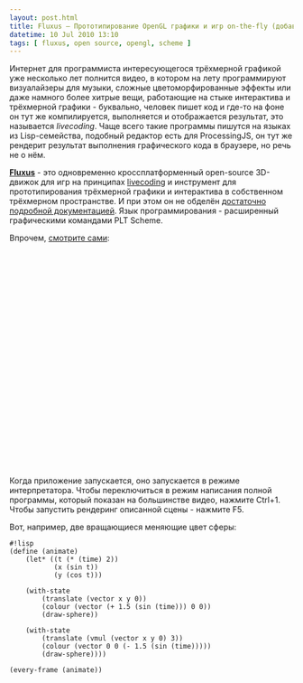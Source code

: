 ```yaml
---
layout: post.html
title: Fluxus — Прототипирование OpenGL графики и игр on-the-fly (добавить Scheme по вкусу)
datetime: 10 Jul 2010 13:10
tags: [ fluxus, open source, opengl, scheme ]
---
```


Интернет для программиста интересующегося трёхмерной графикой уже несколько лет полнится видео, в котором на лету программируют визуалайзеры для музыки, сложные цветоморфированные эффекты или даже намного более хитрые вещи, работающие на стыке интерактива и трёхмерной графики - буквально, человек пишет код и где-то на фоне он тут же компилируется, выполняется и отображается результат, это называется _livecoding_. Чаще всего такие программы пишутся на языках из Lisp-семейства, подобный редактор есть для ProcessingJS, он тут же рендерит результат выполнения графического кода в браузере, но речь не о нём.

[**Fluxus**](http://www.pawfal.org/fluxus/) - это одновременно кроссплатформенный open-source 3D-движок для игр на принципах [livecoding](http://www.toplap.org) и инструмент для прототипирования трёхмерной графики и интерактива в собственном трёхмерном пространстве. И при этом он не обделён [достаточно подробной документацией](http://www.pawfal.org/fluxus/documentation). Язык программирования - расширенный графическими командами PLT Scheme.

Впрочем, [смотрите сами](http://www.youtube.com/watch?v=aTt8r3LhCFM):

<object width="480" height="385"><param name="movie" value="http://www.youtube.com/v/aTt8r3LhCFM?fs=1&amp;hl=en_US"></param><param name="allowFullScreen" value="true"></param><param name="allowscriptaccess" value="always"></param><embed src="http://www.youtube.com/v/aTt8r3LhCFM?fs=1&amp;hl=en_US" type="application/x-shockwave-flash" allowscriptaccess="always" allowfullscreen="true" width="480" height="385"></embed></object>

Когда приложение запускается, оно запускается в режиме интерпретатора. Чтобы переключиться в режим написания полной программы, который показан на большинстве видео, нажмите Ctrl+1. Чтобы запустить рендеринг описанной сцены - нажмите F5.

Вот, например, две вращающиеся меняющие цвет сферы:

    #!lisp
    (define (animate)
        (let* ((t (* (time) 2))
               (x (sin t))
               (y (cos t)))

        (with-state
            (translate (vector x y 0))
            (colour (vector (+ 1.5 (sin (time))) 0 0))
            (draw-sphere))

        (with-state
            (translate (vmul (vector x y 0) 3))
            (colour (vector 0 0 (- 1.5 (sin (time)))))
            (draw-sphere))))

    (every-frame (animate))

